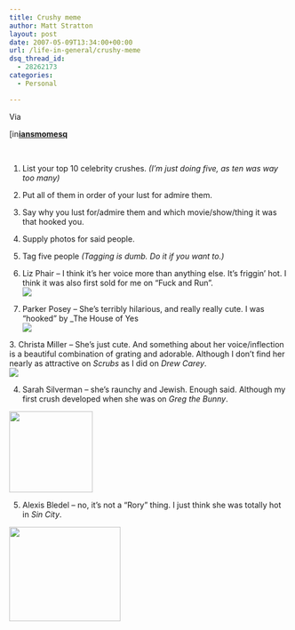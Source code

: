 ```yaml
---
title: Crushy meme
author: Matt Stratton
layout: post
date: 2007-05-09T13:34:00+00:00
url: /life-in-general/crushy-meme
dsq_thread_id:
  - 28262173
categories:
  - Personal

---
```

Via 

<div class="ljuser">
  <a href="https://iansmomesq.livejournal.com/profile"><img width="17" height="17" src="https://stat.livejournal.com/img/userinfo.gif" alt="[info]" style="border:0 none;vertical-align:bottom;" /></a><a href="https://iansmomesq.livejournal.com/"><b>iansmomesq</b></a>
</div>

&nbsp;

1. List your top 10 celebrity crushes. _(I&#8217;m just doing five, as ten was way too many)_   
2. Put all of them in order of your lust for admire them.  
3. Say why you lust for/admire them and which movie/show/thing it was that hooked you.  
4. Supply photos for said people.  
5. Tag five people _(Tagging is dumb. Do it if you want to.)_

1. Liz Phair &#8211; I think it&#8217;s her voice more than anything else. It&#8217;s friggin&#8217; hot. I think it was also first sold for me on &#8220;Fuck and Run&#8221;.  
![][1]

2. Parker Posey &#8211; She&#8217;s terribly hilarious, and really really cute. I was &#8220;hooked&#8221; by _The House of Yes  
![][2]</p> 

</i>3. Christa Miller &#8211; She&#8217;s just cute. And something about her voice/inflection is a beautiful combination of grating and adorable. Although I don&#8217;t find her nearly as attractive on _Scrubs_ as I did on _Drew Carey_.  
![][3]

4. Sarah Silverman &#8211; she&#8217;s raunchy and Jewish. Enough said. Although my first crush developed when she was on _Greg the Bunny_.  
<img width="150" height="146" alt="" src="https://img.buzznet.com/assets/users9/tony/temp/gallery-msg-113424364924-2.jpg" />

5. Alexis Bledel &#8211; no, it&#8217;s not a &#8220;Rory&#8221; thing. I just think she was totally hot in _Sin City_.  
<img width="200" height="170" alt="" src="https://i48.photobucket.com/albums/f206/Ferhatt/alexis_bledel_5.jpg" />

 [1]: https://www.arjanwrites.com/arjanwrites/images/arjanwrites_liz_phair.jpg
 [2]: https://beggingthequestion.com/uploaded_images/posey-752363.jpg
 [3]: https://www.tvsquad.com/media/2006/05/christa.jpg